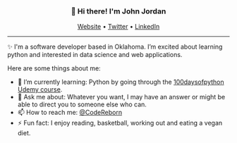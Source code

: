 <h3 align="center">👋 Hi there! I'm John Jordan</h3>
<p align="center">
  <a href="https://github.com/John-Jordan">Website</a> •
  <a href="https://twitter.com/CodeReborn">Twitter</a> •
  <a href="https://www.linkedin.com/in/john-jordan-03207368">LinkedIn</a>
</p>

---
✨ I'm a software developer based in Oklahoma. I’m excited about learning python and interested in data science and web applications. 

Here are some things about me:

- 🌱 I’m currently learning: Python by going through the [100daysofpython Udemy course](https://www.udemy.com/course/100-days-of-code/).
- 💬 Ask me about: Whatever you want, I may have an answer or might be able to direct you to someone else who can.
- 📫 How to reach me: [@CodeReborn](https://twitter.com/CodeReborn)
- ⚡ Fun fact: I enjoy reading, basketball, working out and eating a vegan diet.

